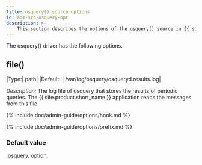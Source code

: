 ```yaml
---
title: osquery() source options
id: adm-src-osquery-opt
description: >-
    This section describes the options of the osquery() source in {{ site.product.short_name }}.
---
```


The osquery() driver has the following options.

## file()

|Type:|      path|
|Default: |  /var/log/osquery/osqueryd.results.log|

*Description:* The log file of osquery that stores the results of
periodic queries. The {{ site.product.short_name }} application reads the messages from
this file.

{% include doc/admin-guide/options/hook.md %}

{% include doc/admin-guide/options/prefix.md %}

### Default value

.osquery. option.
